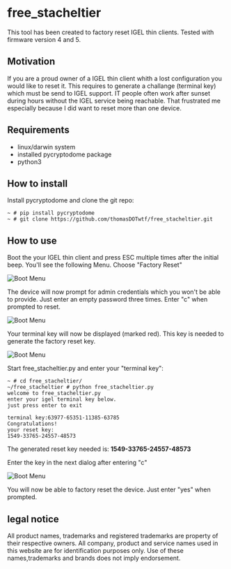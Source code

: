 # free_stacheltier
This tool has been created to factory reset IGEL thin clients.
Tested with firmware version 4 and 5.

## Motivation
If you are a proud owner of a IGEL thin client whith a lost configuration you would like to reset it.
This requires to generate a challange (terminal key) which must be send to IGEL support.
IT people often work after sunset during hours without the IGEL service being reachable.
That frustrated me especially because I did want to reset more than one device. 

## Requirements
* linux/darwin system
* installed pycryptodome package
* python3

## How to install

Install pycryptodome and clone the git repo:
```
~ # pip install pycryptodome
~ # git clone https://github.com/thomasDOTwtf/free_stacheltier.git
```
## How to use

Boot the your IGEL thin client and press ESC multiple times after the initial beep.
You'll see the following Menu. 
Choose "Factory Reset"

![Boot Menu](/img/reset_1.png)

The device will now prompt for admin credentials which you won't be able to provide.
Just enter an empty password three times. 
Enter "c" when prompted to reset.

![Boot Menu](/img/reset_2.png)

Your terminal key will now be displayed (marked red).
This key is needed to generate the factory reset key.

![Boot Menu](/img/reset_3.png)

Start free_stacheltier.py and enter your "terminal key":

```
~ # cd free_stacheltier/
~/free_stacheltier # python free_stacheltier.py
welcome to free_stacheltier.py
enter your igel terminal key below.
just press enter to exit

terminal key:63977-65351-11385-63785
Congratulations!
your reset key:
1549-33765-24557-48573
```

The generated reset key needed is:
**1549-33765-24557-48573**

Enter the key in the next dialog after entering "c"
  
![Boot Menu](/img/reset_4.png)

You will now be able to factory reset the device.
Just enter "yes" when prompted.

## legal notice
All product names, trademarks and registered trademarks are property of their respective owners. All company, product and service names used in this website are for identification purposes only. Use of these names,trademarks and brands does not imply endorsement.

